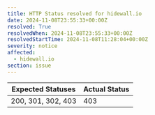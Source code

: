 ```yaml
---
title: HTTP Status resolved for hidewall.io
date: 2024-11-08T23:55:33+00:00Z
resolved: True
resolvedWhen: 2024-11-08T23:55:33+00:00Z
resolvedStartTime: 2024-11-08T11:28:04+00:00Z
severity: notice
affected:
  - hidewall.io
section: issue
---
```


| Expected Statuses | Actual Status  |
|-------------------|----------------|
| 200, 301, 302, 403 | 403 |
